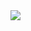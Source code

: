 <img src="https://user-images.githubusercontent.com/80210946/208154618-8a17a331-4c5b-45f2-a08f-f4824d30cfb2.png" />
